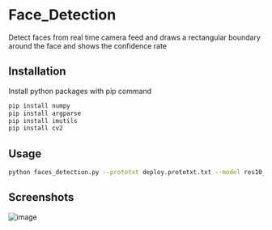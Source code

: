 
# Face_Detection

Detect faces from real time camera feed and draws a rectangular boundary around the face and shows the confidence rate


## Installation

Install python packages with pip command 

```bash
pip install numpy
pip install argparse
pip install imutils
pip install cv2
```
    
## Usage

```bash
python faces_detection.py --prototxt deploy.prototxt.txt --model res10_300x300_ssd_iter_140000.caffemodel
```


## Screenshots

![image](https://github.com/arun2002k/face_detections/assets/85438554/92f42f46-0e55-44c3-a34a-166ef88b8ddd)
